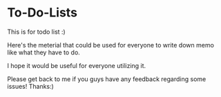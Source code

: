 # To-Do-Lists

This is for todo list :)

Here's the meterial that could be used for everyone to write down memo like what they have to do.

I hope it would be useful for everyone utilizing it.

Please get back to me if you guys have any feedback regarding some issues! Thanks:)


